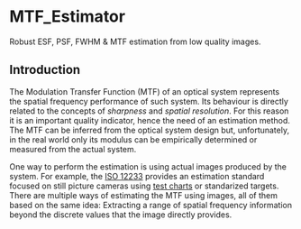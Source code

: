 # MTF_Estimator
Robust ESF, PSF, FWHM &amp; MTF estimation from low quality images.

## Introduction

The Modulation Transfer Function (MTF) of an optical system represents the spatial frequency performance of such system. Its behaviour is directly related to the concepts of <i>sharpness</i> and <i>spatial resolution</i>. For this reason it is an important quality indicator, hence the need of an estimation method.
The MTF can be inferred from the optical system design but, unfortunately, in the real world only its modulus can be empirically determined or measured from the actual system.

One way to perform the estimation is using actual images produced by the system. For example, the <a href='https://www.iso.org/standard/71696.html'>ISO 12233</a> provides an estimation standard focused on still picture cameras using <a href='https://www.imatest.com/solutions/iso-12233/'>test charts</a> or standarized targets. There are multiple ways of estimating the MTF using images, all of them based on the same idea: Extracting a range of spatial frequency information beyond the discrete values that the image directly provides.



